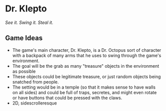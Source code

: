 # Dr. Klepto

_See it. Swing it. Steal it._

## Game Ideas
* The game's main character, Dr. Klepto, is a Dr. Octopus sort of character with a backpack of many arms that he uses to swing through the game's environment.
* The goal will be the grab as many "treasure" objects in the environment as possible
* These objects could be legitimate treasure, or just random objects being snatched from people.
* The setting would be in a temple (so that it makes sense to have walls on all sides) and could be full of traps, secretes, and might even rotate or have buttons that could be pressed with the claws.
* 2D, sidescrolleresque